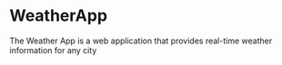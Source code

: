 # WeatherApp
The Weather App is a web application that provides real-time weather information for any city
